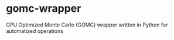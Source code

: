 # gomc-wrapper
GPU Optimized Monte Carlo (GOMC) wrapper written in Python for automatized operations
